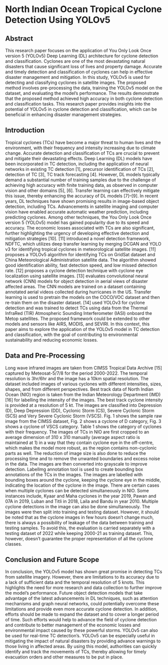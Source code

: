 # North Indian Ocean Tropical Cyclone Detection Using YOLOv5

## Abstract
This research paper focuses on the application of You Only Look Once version 5 (YOLOv5) Deep Learning (DL) architecture for cyclone detection and classification. Cyclones are one of the most devastating natural disasters that cause significant loss of lives and property damage. Accurate and timely detection and classification of cyclones can help in effective disaster management and mitigation. In this study, YOLOv5 is used for detecting and classifying cyclones in satellite images.
The proposed method involves pre-processing the data, training the YOLOv5 model on the dataset, and evaluating the model’s performance. The results demonstrate that the proposed method achieved high accuracy in both cyclone detection and classification
tasks. This research paper provides insights into the potential of YOLOv5 in cyclone detection and classification, which can be beneficial in enhancing disaster management strategies.

## Introduction
Tropical cyclones (TCs) have become a major threat to human lives and the environment, with their frequency and intensity increasing due to climate change. Accurate detection and classification of TCs are crucial to prevent and mitigate
their devastating effects. Deep Learning (DL) models have been incorporated in TC detection, including the application of neural networks in existing TC detection [1], precursor identification of TCs [2], detection of TC [3], TC track
forecasting [4]. However, DL models typically demand a substantial number of training samples due to the challenge of achieving high accuracy with finite training data, as observed in computer vision and other domains [5], [6]. Transfer
learning can effectively mitigate this issue, thereby enhancing the accuracy of DL models [7]–[9]. In recent years, DL techniques have shown promising results in image-based object detection, including TCs. Advancements in satellite imaging
and computer vision have enabled accurate automatic weather prediction, including predicting cyclones.
Among other techniques, the You Only Look Once version 5 (YOLOv5) model has gained popularity due to its speed and accuracy. The economic losses associated with TCs are also significant, further highlighting the urgency of developing
effective detection and mitigation strategies [10]. [11] introduced a novel detection framework, NDFTC, which utilizes deep transfer learning by merging DCGAN and YOLO v3 for identifying tropical cyclones in meteorological satellite
images. [11] proposes a YOLOv5 algorithm for identifying TCs on GridSat dataset and China Meteorological Administration satellite data. The algorithm showed good identification ability, fast detection speed, and low missed detection rate. [12] proposes a cyclone detection technique with cyclone eye localization using satellite images. [13] evaluates convolutional neural network (CNN) models for object detection in aerial views of disaster affected areas. The CNN models are trained on a dataset containing annotated aerial videos collected during hurricanes in the US. Transfer learning is used to pretrain the models on the COCO/VOC dataset and then re-train them on the disaster dataset. [14] used YOLOv3 for cyclone detection and was trained to detect TCs using data from the Thermal InfraRed (TIR) Atmospheric Sounding Interferometer (IASI) onboard the Metop satellites. The proposed framework could be extended to other models and sensors like AIRS, MODIS, and SEVIRI. In this context, this paper aims to explore the application of the YOLOv5 model in TC detection and classification, with the goal of contributing to environmental sustainability and reducing economic losses.

## Data and Pre-Processing
Long wave infrared images are taken from CIMSS Tropical Data Archive [15] captured by Meteosat-5/7/8 for the period 2000-2022. The temporal resolution is 3hr/6hr and the image has a 10km spatial resolution. The dataset included images of various cyclones with different intensities, sizes, shapes, and from different perspectives. Best track data of North Indian Ocean (NIO) region is taken from the Indian Meteorology Department (IMD) [16] for labelling the intensity of the images. The best track cyclone intensity is provided at a resolution of 5 kt. The images are classified into Depression (D), Deep Depression (DD), Cyclonic Storm (CS), Severe Cyclonic Storm (SCS) and Very Severe Cyclonic Storm (VSCS). Fig. 1 shows the sample raw image from the CIMSS dataset, Fig. 2 shows a cyclone of D category, Fig. 3 shows a cyclone of VSCS category. Table 1 shows the category of cyclones with their frequency.
The images of TCs in NIO are first cropped to an average dimension of 310 x 310 manually (average aspect ratio is maintained at 1) in a way that they contain cyclone eye in the off-centre, which makes the model more robust, as the region
contains non-cyclonic parts as well. The reduction of image size is also done to reduce the processing time and to remove the unwanted boundaries and excess noise in the data. The images are then converted into grayscale to improve detection.
LabelImg annotation tool is used to create bounding box annotations of the TCs in the images. The images are labelled with bounding boxes around the cyclone, keeping the cyclone eye in the middle, indicating the location of the cyclone in the
image. There are certain cases when multiple cyclones can be detected simultaneously in NIO. Some instances include, Kyaar and Maha cyclones in the year 2019, Pawan and 07A in 2019, Luban and Titli in 2018, Laila and Bandu in year
2010. Multiple cyclone detections in the image can also be done simultaneously. The images were then split into training and testing dataset. However, it should be noted that as the cyclone images in few hours doesn’t change much, there is
always a possibility of leakage of the data between training and testing samples. To avoid this, the evaluation is carried separately with a testing dataset of 2022 while keeping 2000-21 as training dataset. This, however, doesn’t guarantee the
proper representation of all the cyclone classes.

## Conclusion and Future Scope
In conclusion, the YOLOv5 model has shown great promise in detecting TCs from satellite imagery. However, there are limitations to its accuracy due to a lack of sufficient data and the temporal resolution of 5 knots. This highlights the
need for more research and data collection to further improve the model’s performance. Future object detection models that take advantage of the latest advancements in DL techniques, such as attention mechanisms and graph neural networks,
could potentially overcome these limitations and provide even more accurate cyclone detection. In addition, efforts should be made to expand the dataset and to cover a longer period of time. Such efforts would help to advance the field of cyclone
detection and contribute to better management of the economic losses and environmental impact caused by these powerful storms. YOLOv5 can also be used for real-time TC detection’s. YOLOv5 can be especially useful in mitigating the impact of
natural disasters by providing advance warnings to those living in affected areas. By using this model, authorities can quickly identify and track the movements of TCs, thereby allowing for timely evacuation orders and other measures to be put in
place.
